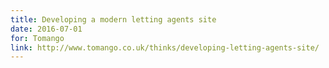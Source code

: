 ```yaml
---
title: Developing a modern letting agents site
date: 2016-07-01
for: Tomango
link: http://www.tomango.co.uk/thinks/developing-letting-agents-site/
---
```

